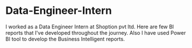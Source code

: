 # Data-Engineer-Intern
I worked as a Data Engineer Intern at Shoption pvt ltd. Here are few BI reports that I've developed throughout the journey. Also I have used Power BI tool to develop the Business Intelligent reports.
